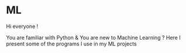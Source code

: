 # ML

Hi everyone !

You are familiar with Python & You are new to Machine Learning ?
Here I present some of the programs I use in my ML projects
